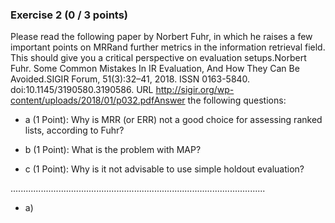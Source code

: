 ### Exercise 2 (0 / 3 points)
Please read the following paper by Norbert Fuhr, in which he raises a few important points on MRRand further metrics in the information retrieval field. This should give you a critical perspective on evaluation setups.Norbert Fuhr. Some Common Mistakes In IR Evaluation, And How They Can Be Avoided.SIGIR Forum, 51(3):32–41, 2018.  ISSN 0163-5840.  doi:10.1145/3190580.3190586.  URL http://sigir.org/wp-content/uploads/2018/01/p032.pdfAnswer the following questions:
  
- a (1 Point): Why is MRR (or ERR) not a good choice for assessing ranked lists, according to Fuhr?

- b (1 Point): What is the problem with MAP?

- c (1 Point): Why is it not advisable to use simple holdout evaluation?

.....................................................................................................

- a) 
